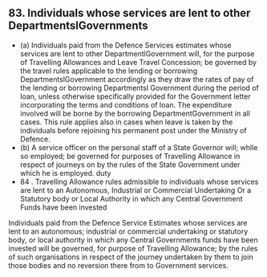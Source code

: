 ## 83. Individuals whose services are lent to other DepartmentslGovernments

- (a) Individuals paid from the Defence Services estimates whose services are lent to other DepartmentlGovernment will, for the purpose of Travelling Allowances and Leave Travel Concession; be governed by the travel rules applicable to the lending or borrowing DepartmentslGovernment accordingly as they draw the rates of pay of the lending or borrowing Departmentsl Government during the period of loan, unless otherwise specifically provided for the Government letter incorporating the terms and conditions of   loan. The expenditure involved will be borne by the borrowing DepartmentGovernment in all cases. This rule applies also in cases when leave is taken by the individuals before rejoining his permanent post under the Ministry of Defence.
- (b) A service officer on the personal staff of a State Governor will; whlle so employed; be governed for purposes of  Travelling Allowance in respect of journeys on by the rules of the State Government under which he is employed. duty
- 84 . Travelling Allowance rules admissible to individuals whose services are lent to an Autonomous, Industrial or Commercial Undertaking Or a Statutory body or Local Authority in which any Central Government Funds have been invested

Individuals paid from the Defence Service Estimates whose services are lent to an autonomous; industrial or commercial undertaking or statutory body, or local authority in which any Central Governments funds have been invested will be governed, for purpose of Travelling Allowance; by the rules of such organisations in respect of the journey undertaken by them to join those bodies and no reversion there from to Government services.

